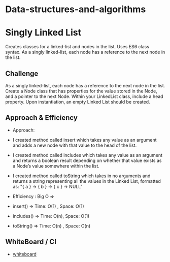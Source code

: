 # Data-structures-and-algorithms 

# Singly Linked List
Creates classes for a linked-list and nodes in the list. Uses ES6 class syntax.
As a singly linked-list, each node has a reference to the next node in the list.

## Challenge
As a singly linked-list, each node has a reference to the next node in the list.
Create a Node class that has properties for the value stored in the Node, and a pointer to the next Node.
Within your LinkedList class, include a head property. Upon instantiation, an empty Linked List should be created.

## Approach & Efficiency
- Approach:
- I created method called insert which takes any value as an argument and adds a new node with that value to the head of the list.
- I created method called includes which takes any value as an argument and returns a boolean result depending on whether that value exists as a Node’s value somewhere within the list.
- I created method called toString which takes in no arguments and returns a string representing all the values in the Linked List, formatted as:
"{ a } -> { b } -> { c } -> NULL"

- Efficiency : Big O => 
- insert() =>  Time: O(1) , Space: O(1)
- includes() => Time: O(n), Space: O(1)
- toString() => Time: O(n) , Space: O(n)

## WhiteBoard / CI
- [whiteboard](../assets/linked-list.jpeg)
